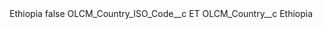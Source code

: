 <?xml version="1.0" encoding="UTF-8"?>
<CustomMetadata xmlns="http://soap.sforce.com/2006/04/metadata" xmlns:xsi="http://www.w3.org/2001/XMLSchema-instance" xmlns:xsd="http://www.w3.org/2001/XMLSchema">
    <label>Ethiopia</label>
    <protected>false</protected>
    <values>
        <field>OLCM_Country_ISO_Code__c</field>
        <value xsi:type="xsd:string">ET</value>
    </values>
    <values>
        <field>OLCM_Country__c</field>
        <value xsi:type="xsd:string">Ethiopia</value>
    </values>
</CustomMetadata>
